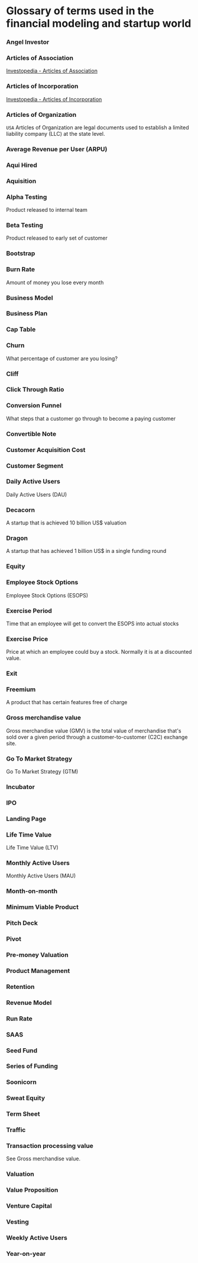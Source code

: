 # Glossary of terms used in the financial modeling and startup world
### Angel Investor
### Articles of Association
[Investopedia - Articles of Association](https://www.investopedia.com/terms/a/articles-of-association.asp)
### Articles of Incorporation
[Investopedia - Articles of Incorporation](https://www.investopedia.com/terms/a/articlesofincorporation.asp)
### Articles of Organization
`USA` Articles of Organization are legal documents used to establish a limited liability company (LLC) at the state level.
### Average Revenue per User (ARPU)
### Aqui Hired
### Aquisition
### Alpha Testing
Product released to internal team
### Beta Testing
Product released to early set of customer
### Bootstrap
### Burn Rate
Amount of money you lose every month
### Business Model
### Business Plan
### Cap Table
### Churn
What percentage of customer are you losing?
### Cliff
### Click Through Ratio
### Conversion Funnel
What steps that a customer go through to become a paying customer
### Convertible Note
### Customer Acquisition Cost
### Customer Segment
### Daily Active Users
Daily Active Users (DAU)
### Decacorn
A startup that is achieved 10 billion US$ valuation 
### Dragon
A startup that has achieved 1 billion US$ in a single funding round
### Equity
### Employee Stock Options
Employee Stock Options (ESOPS)
### Exercise Period
Time that an employee will get to convert the ESOPS into actual stocks
### Exercise Price
Price at which an employee could buy a stock. Normally it is at a discounted value.
### Exit
### Freemium
A product that has certain features free of charge
### Gross merchandise value
Gross merchandise value (GMV) is the total value of merchandise that's sold over a given period through a customer-to-customer (C2C) exchange site.
### Go To Market Strategy
Go To Market Strategy (GTM)
### Incubator
### IPO
### Landing Page
### Life Time Value
Life Time Value (LTV)
### Monthly Active Users
Monthly Active Users (MAU)
### Month-on-month
### Minimum Viable Product
### Pitch Deck
### Pivot
### Pre-money Valuation
### Product Management
### Retention
### Revenue Model
### Run Rate
### SAAS
### Seed Fund
### Series of Funding
### Soonicorn
### Sweat Equity
### Term Sheet
### Traffic
### Transaction processing value
See Gross merchandise value.
### Valuation
### Value Proposition
### Venture Capital
### Vesting
### Weekly Active Users
### Year-on-year
